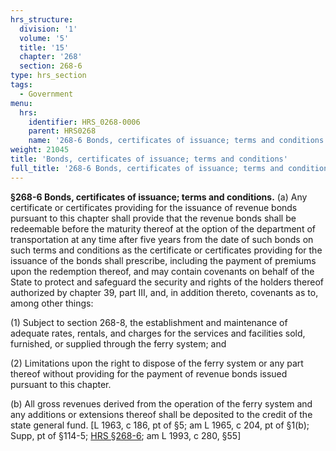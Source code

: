 ```yaml
---
hrs_structure:
  division: '1'
  volume: '5'
  title: '15'
  chapter: '268'
  section: 268-6
type: hrs_section
tags:
  - Government
menu:
  hrs:
    identifier: HRS_0268-0006
    parent: HRS0268
    name: '268-6 Bonds, certificates of issuance; terms and conditions'
weight: 21045
title: 'Bonds, certificates of issuance; terms and conditions'
full_title: '268-6 Bonds, certificates of issuance; terms and conditions'
---
```

**§268-6 Bonds, certificates of issuance; terms and conditions.** (a) Any certificate or certificates providing for the issuance of revenue bonds pursuant to this chapter shall provide that the revenue bonds shall be redeemable before the maturity thereof at the option of the department of transportation at any time after five years from the date of such bonds on such terms and conditions as the certificate or certificates providing for the issuance of the bonds shall prescribe, including the payment of premiums upon the redemption thereof, and may contain covenants on behalf of the State to protect and safeguard the security and rights of the holders thereof authorized by chapter 39, part III, and, in addition thereto, covenants as to, among other things:

(1) Subject to section 268-8, the establishment and maintenance of adequate rates, rentals, and charges for the services and facilities sold, furnished, or supplied through the ferry system; and

(2) Limitations upon the right to dispose of the ferry system or any part thereof without providing for the payment of revenue bonds issued pursuant to this chapter.

(b) All gross revenues derived from the operation of the ferry system and any additions or extensions thereof shall be deposited to the credit of the state general fund. [L 1963, c 186, pt of §5; am L 1965, c 204, pt of §1(b); Supp, pt of §114-5; [HRS §268-6](/title-15/chapter-268/section-268-6/); am L 1993, c 280, §55]